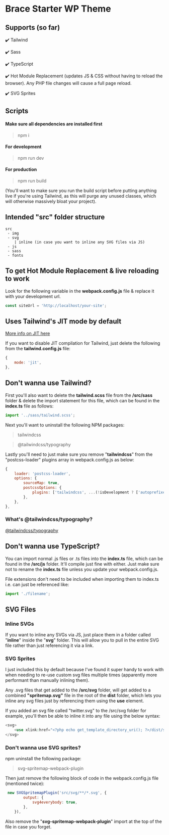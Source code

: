 # Brace Starter WP Theme

## Supports (so far)

:heavy_check_mark: Tailwind

:heavy_check_mark: Sass

:heavy_check_mark: TypeScript

:heavy_check_mark: Hot Module Replacement (updates JS & CSS without having to reload the browser). Any PHP file changes will cause a full page reload.

:heavy_check_mark: SVG Sprites

## Scripts

#### Make sure all dependencies are installed first

> npm i

#### For development

> npm run dev

#### For production

> npm run build

(You'll want to make sure you run the build script before putting anything live if you're using Tailwind, as this will purge any unused classes, which will otherwise massively bloat your project).

## Intended "src" folder structure

    src
     - img
     - svg
        | inline (in case you want to inline any SVG files via JS)
     - js
     - sass
     - fonts

## To get Hot Module Replacement & live reloading to work

Look for the following variable in the **webpack.config.js** file & replace it with your development url.

```javascript
const siteUrl = 'http://localhost/your-site';
```

## Uses Tailwind's JIT mode by default

[More info on JIT here](https://tailwindcss.com/docs/just-in-time-mode)

If you want to disable JIT compilation for Tailwind, just delete the following from the **tailwind.config.js** file:

```javascript
{
	mode: 'jit',
},
```

## Don't wanna use Tailwind?

First you'll also want to delete the **tailwind.scss** file from the **/src/sass** folder & delete the import statement for this file, which can be found in the **index.ts** file as follows:

```javascript
import '../sass/tailwind.scss';
```

Next you'll want to uninstall the following NPM packages:

> tailwindcss

> @tailwindcss/typography

Lastly you'll need to just make sure you remove "**tailwindcss**" from the "postcss-loader" plugins array in webpack.config.js as below:

```javascript
{
	loader: 'postcss-loader',
	options: {
		sourceMap: true,
		postcssOptions: {
			plugins: ['tailwindcss', ...(!isDevelopment ? ['autoprefixer', 'cssnano'] : [])],
		},
	},
},
```

### What's @tailwindcss/typography?

[@tailwindcss/typography](https://tailwindcss.com/docs/typography-plugin)

## Don't wanna use TypeScript?

You can import normal .js files or .ts files into the **index.ts** file, which can be found in the **/src/js** folder. It'll compile just fine with either. Just make sure not to rename the **index.ts** file unless you update your webpack.config.js.

File extensions don't need to be included when importing them to index.ts i.e. can just be referenced like:

```javascript
import './filename';
```

## SVG Files

### Inline SVGs

If you want to inline any SVGs via JS, just place them in a folder called "**inline**" inside the "**svg**" folder. This will allow you to pull in the entire SVG file rather than just referencing it via a link.

### SVG Sprites

I just included this by default because I've found it super handy to work with when needing to re-use custom svg files multiple times (apparently more performant than manually inlining them).

Any .svg files that get added to the **/src/svg** folder, will get added to a combined **"spritemap.svg"** file in the root of the **dist** folder, which lets you inline any svg files just by referencing them using the **use** element.

If you added an svg file called "twitter.svg" to the /src/svg folder for example, you'll then be able to inline it into any file using the below syntax:

```php
<svg>
	<use xlink:href="<?php echo get_template_directory_uri(); ?>/dist/spritemap.svg#sprite-twitter"></use>
</svg>
```

### Don't wanna use SVG sprites?

npm uninstall the following package:

> svg-spritemap-webpack-plugin

Then just remove the following block of code in the webpack.config.js file (mentioned twice):

```javascript
 new SVGSpritemapPlugin('src/svg/**/*.svg', {
		output: {
			svg4everybody: true,
		},
	}),
```

Also remove the "**svg-spritemap-webpack-plugin**" import at the top of the file in case you forget.
